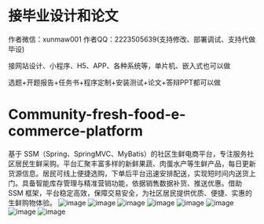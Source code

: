 # 接毕业设计和论文
作者微信：xunmaw001  作者QQ：2223505639(支持修改、部署调试、支持代做毕设)

接网站设计、小程序、H5、APP、各种系统等，单片机、嵌入式也可以做

选题+开题报告+任务书+程序定制+安装测试+论文+答辩PPT都可以做
# Community-fresh-food-e-commerce-platform
基于 SSM（Spring、SpringMVC、MyBatis）的社区生鲜电商平台，专注服务社区居民生鲜采购。平台汇聚丰富多样的新鲜果蔬、肉蛋水产等生鲜产品，每日更新货源信息。居民可线上便捷选购，下单后平台迅速安排配送，实现短时间内送货上门。具备智能库存管理与精准营销功能，依据销售数据补货、推送优惠。借助 SSM 框架，平台稳定高效，保障交易安全，为社区居民提供优质、便捷、实惠的生鲜购物体验。 
![image](https://github.com/user-attachments/assets/c62e61b9-cad1-4ea4-9b48-045e6db22e0b)
![image](https://github.com/user-attachments/assets/724fc1c1-8c29-45b3-85e7-29336de11ddb)
![image](https://github.com/user-attachments/assets/cb066da3-7563-4124-851e-006f7950f66e)
![image](https://github.com/user-attachments/assets/66ce81f9-c242-47e1-b7f8-f26eb3a804f1)
![image](https://github.com/user-attachments/assets/a3f33d5a-c17c-4226-9c6f-6d5bcc597ab6)
![image](https://github.com/user-attachments/assets/b6c7d26b-5468-45c7-8827-053109405c60)
![image](https://github.com/user-attachments/assets/e9392ced-40f7-46fb-bf63-50bfe63efe75)
![image](https://github.com/user-attachments/assets/349f3395-54d3-490e-9076-abe2ed62afa3)
